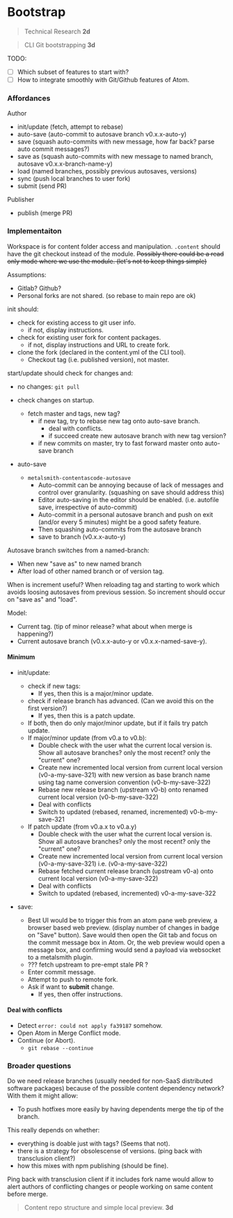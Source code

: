 # Bootstrap

> Technical Research **2d**



> CLI Git bootstrapping **3d**

TODO:
 - [ ] Which subset of features to start with?
 - [ ] How to integrate smoothly with Git/Github features of Atom.

### Affordances

Author
 - init/update (fetch, attempt to rebase)
 - auto-save (auto-commit to autosave branch v0.x.x-auto-y)
 - save (squash auto-commits with new message, how far back? parse auto commit messages?)
 - save as (squash auto-commits with new message to named branch, autosave v0.x.x-branch-name-y)
 - load (named branches, possibly previous autosaves, versions)
 - sync (push local branches to user fork)
 - submit (send PR)

Publisher
 - publish (merge PR)

### Implementaiton

Workspace is for content folder access and manipulation.
`.content` should have the git checkout instead of the module. ~~Possibly there could be a read only mode where we use the module. (let's not to keep things simple)~~

Assumptions:
 - Gitlab? Github?
 - Personal forks are not shared. (so rebase to main repo are ok)

init should:
 - check for existing access to git user info.
   - if not, display instructions.
 - check for existing user fork for content packages.
   - if not, display instructions and URL to create fork.
 - clone the fork (declared in the content.yml of the CLI tool).
   - Checkout tag (i.e. published version), not master.

start/update should check for changes and:
 - no changes: `git pull`
 - check changes on startup.
   - fetch master and tags, new tag?
     - if new tag, try to rebase new tag onto auto-save branch.
       - deal with conflicts.
       - if succeed create new autosave branch with new tag version?
     - if new commits on master, try to fast forward master onto auto-save branch

 - auto-save
   - `metalsmith-contentascode-autosave`
     - Auto-commit can be annoying because of lack of messages and control over granularity. (squashing on save should address this)
     - Editor auto-saving in the editor should be enabled. (i.e. autofile save, irrespective of auto-commit)
     - Auto-commit in a personal autosave branch and push on exit (and/or every 5 minutes) might be a good safety feature.
     - Then squashing auto-commits from the autosave branch
     - save to branch (v0.x.x-auto-y)

Autosave branch switches from a named-branch:
 - When new "save as" to new named branch
 - After load of other named branch or of version tag.

When is increment useful? When reloading tag and starting to work which avoids loosing autosaves from previous session. So increment should occur on "save as" and "load".

Model:
 - Current tag. (tip of minor release? what about when merge is happening?)
 - Current autosave branch (v0.x.x-auto-y or v0.x.x-named-save-y).

#### Minimum

 - init/update:
   - check if new tags:
     - If yes, then this is a major/minor update.
   - check if release branch has advanced. (Can we avoid this on the first version?)
     - If yes, then this is a patch update.
   - If both, then do only major/minor update, but if it fails try patch update.
   - If major/minor update (from v0.a to v0.b):
     - Double check with the user what the current local version is. Show all autosave branches? only the most recent? only the "current" one?
     - Create new incremented local version from current local version (v0-a-my-save-321) with new version as base branch name using tag name conversion convention (v0-b-my-save-322)
     - Rebase new release branch (upstream v0-b) onto renamed current local version (v0-b-my-save-322)
     - Deal with conflicts
     - Switch to updated (rebased, renamed, incremented) v0-b-my-save-321
   - If patch update (from v0.a.x to v0.a.y)
     - Double check with the user what the current local version is. Show all autosave branches? only the most recent? only the "current" one?
     - Create new incremented local version from current local version (v0-a-my-save-321) i.e. (v0-a-my-save-322)
     - Rebase fetched current release branch (upstream v0-a) onto current local version (v0-a-my-save-322)
     - Deal with conflicts
     - Switch to updated (rebased, incremented) v0-a-my-save-322

  - save:
    - Best UI would be to trigger this from an atom pane web preview, a browser based web preview. (display number of changes in badge on "Save" button). Save would then open the Git tab and focus on the commit message box in Atom. Or, the web preview would open a message box, and confirming would send a payload via websocket to a metalsmith plugin.
    - ??? fetch upstream to pre-empt stale PR ?
    - Enter commit message.
    - Attempt to push to remote fork.
    - Ask if want to **submit** change.
      - If yes, then offer instructions.

#### Deal with conflicts

 - Detect `error: could not apply fa39187` somehow.
 - Open Atom in Merge Conflict mode.
 - Continue (or Abort).
   - `git rebase --continue`

### Broader questions

Do we need release branches (usually needed for non-SaaS distributed software packages) because of the possible content dependency network? With them it might allow:
 - To push hotfixes more easily by having dependents merge the tip of the branch.

This really depends on whether:
 - everything is doable just with tags? (Seems that not).
 - there is a strategy for obsolescense of versions. (ping back with transclusion client?)
 - how this mixes with npm publishing (should be fine).

Ping back with transclusion client if it includes fork name would allow to alert authors of conflicting changes or people working on same content before merge.

> Content repo structure and simple local preview. **3d**
